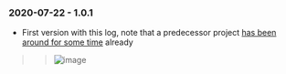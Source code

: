 ### 2020-07-22 - 1.0.1
* First version with this log, note that a predecessor project [has been around for some time](https://www.npmjs.com/package/veldapps-codes-broservices) already

>> ![image](https://user-images.githubusercontent.com/686773/88216603-eddf2500-cc22-11ea-83af-b8578729c4b1.png)

